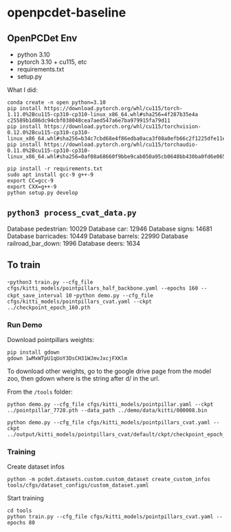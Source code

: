# openpcdet-baseline

## OpenPCDet Env
- python 3.10
- pytorch 3.10 + cu115, etc
- requirements.txt
- setup.py

What I did:
```
conda create -n open python=3.10
pip install https://download.pytorch.org/whl/cu115/torch-1.11.0%2Bcu115-cp310-cp310-linux_x86_64.whl#sha256=4f287b35e4a
c25589b1d86dc94cbf038048cea7aed547a6e7ba979915fa79d11
pip install https://download.pytorch.org/whl/cu115/torchvision-0.12.0%2Bcu115-cp310-cp310-linux_x86_64.whl#sha256=b34c7cbd68e4f86edba0aca3f08a0efb66c2f1225dfe11ec7d15f120b8eb1bbc
pip install https://download.pytorch.org/whl/cu115/torchaudio-0.11.0%2Bcu115-cp310-cp310-linux_x86_64.whl#sha256=0af08a68660f9bbe9cab050a95cb0648bb430ba0fd6e065ca7735c181063d0e0

pip install -r requirements.txt
sudo apt install gcc-9 g++-9
export CC=gcc-9
export CXX=g++-9
python setup.py develop
```

## `python3 process_cvat_data.py`
Database pedestrian: 10029
Database car: 12946
Database signs: 14681
Database barricades: 10449
Database barrels: 22990
Database railroad_bar_down: 1996
Database deers: 1634
## To train
-`python3 train.py --cfg_file cfgs/kitti_models/pointpillars_half_backbone.yaml --epochs 160 --ckpt_save_interval 10`
-`python demo.py --cfg_file cfgs/kitti_models/pointpillars_cvat.yaml --ckpt ../checkpoint_epoch_160.pth`



### Run Demo
Download pointpillars weights:
```
pip install gdown
gdown 1wMxWTpU1qUoY3DsCH31WJmvJxcjFXKlm
```

To download other weights, go to the google drive page from the model zoo, then gdown <id> where <id> is the string after d/ in the url.

From the `/tools` folder:
```
python demo.py --cfg_file cfgs/kitti_models/pointpillar.yaml --ckpt ../pointpillar_7728.pth --data_path ../demo/data/kitti/000008.bin
```

```
python demo.py --cfg_file cfgs/kitti_models/pointpillars_cvat.yaml --ckpt ../output/kitti_models/pointpillars_cvat/default/ckpt/checkpoint_epoch_80.pth
```

### Training
Create dataset infos
```
python -m pcdet.datasets.custom.custom_dataset create_custom_infos tools/cfgs/dataset_configs/custom_dataset.yaml
```
Start training
```
cd tools
python train.py --cfg_file cfgs/kitti_models/pointpillars_cvat.yaml --epochs 80
```
